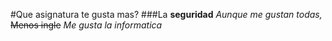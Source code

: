 #Que asignatura te gusta mas?
###La **seguridad**
*Aunque me gustan todas,*
~~Menos ingle~~
_Me gusta la informatica_


